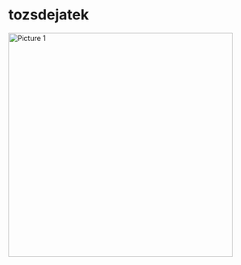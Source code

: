 # tozsdejatek
 
<img width="445" alt="Picture 1" src="https://user-images.githubusercontent.com/22593928/143791633-3584c1cb-05b8-4aa4-9039-5162bb715b3e.png">
